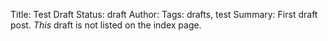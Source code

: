 Title: Test Draft
Status: draft
Author: 
Tags: drafts, test
Summary: First draft post.
*This* draft is not listed on the index page.

